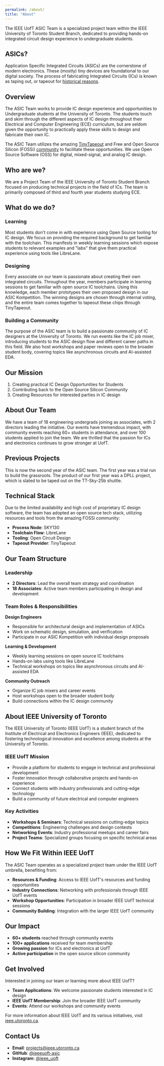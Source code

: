 ```yaml
---
permalink: /about/
title: "About"
---
```



The IEEE UofT ASIC Team is a specialized project team within the IEEE University of Toronto Student Branch, dedicated to providing hands-on integrated circuit design experience to undergraduate students.

## ASICs?
Application Specific Integrated Circuits (ASICs) are the cornerstone of modern electronics. These (mostly) tiny devices are foundational to our digital society. The process of fabricating Integrated Circuits (ICs) is known as taping out, or tapeout for [historical reasons](https://en.wikipedia.org/wiki/Tape-out#Naming).

## Overview
The ASIC Team works to provide IC design experience and opportunities to Undergraduate students at the University of Toronto. The students touch and skim through the different aspects of IC design throughout their Electrical and Computer Engineering (ECE) curriculum, but are seldom given the opportunity to practically apply these skills to design and fabricate their own IC. 

The ASIC Team utilizes the amazing [TinyTapeout](https://tinytapeout.com/) and Free and Open Source Silicon (FOSSi) [community](https://fossi-foundation.org/) to facilitate these opportunities. We use Open Source Software (OSS) for digital, mixed-signal, and analog IC design.

## Who are we?
We are a Project Team of the IEEE University of Toronto Student Branch focused on producing technical projects in the field of ICs. The team is primarily composed of third and fourth year students studying ECE. 

## What do we do? 
### Learning
Most students don't come in with experience using Open Source tooling for IC design. We focus on providing the required background to get familiar with the toolchain. This manifests in weekly learning sessions which expose students to relevant examples and "labs" that give them practical experience using tools like LibreLane.

### Designing
Every associate on our team is passionate about creating their own integrated circuits. Throughout the year, members participate in learning sessions to get familiar with open source IC toolchains. Using this knowledge, each member prototypes their own proposed design in our ASIC Kompetition. The winning designs are chosen through internal voting, and the entire team comes together to tapeout these chips through TinyTapeout.

### Building a Community
The purpose of the ASIC team is to build a passionate community of IC designers at the University of Toronto. We run events like the IC job mixer, introducing students to the ASIC design flow and different career paths in this field. We also host workshops and paper reviews open to the broader student body, covering topics like asynchronous circuits and AI-assisted EDA.

## Our Mission
1. Creating practical IC Design Opportunities for Students
2. Contributing back to the Open Source Silicon Community  
3. Creating Resources for interested parties in IC design

## About Our Team
We have a team of 18 engineering undergrads joining as associates, with 2 directors leading the initiative. Our events have tremendous impact, with community events reaching 60+ students in attendance, and over 100 students applied to join the team. We are thrilled that the passion for ICs and electronics continues to grow stronger at UofT.

## Previous Projects
This is now the second year of the ASIC team. The first year was a trial run to build the grassroots. The product of our first year was a DPLL project, which is slated to be taped out on the TT-Sky-25b shuttle.

## Technical Stack
Due to the limited availability and high cost of proprietary IC design software, the team has adopted an open source tech stack, utilizing resources and tools from the amazing FOSSi community:

- **Process Node**: SKY130
- **Toolchain Flow**: LibreLane  
- **Tooling**: Open Circuit Design
- **Tapeout Provider**: TinyTapeout

## Our Team Structure

### Leadership
- **2 Directors**: Lead the overall team strategy and coordination
- **18 Associates**: Active team members participating in design and development

### Team Roles & Responsibilities

**Design Engineers**
- Responsible for architectural design and implementation of ASICs
- Work on schematic design, simulation, and verification
- Participate in our ASIC Kompetition with individual design proposals

**Learning & Development**
- Weekly learning sessions on open source IC toolchains
- Hands-on labs using tools like LibreLane
- Technical workshops on topics like asynchronous circuits and AI-assisted EDA

**Community Outreach**
- Organize IC job mixers and career events
- Host workshops open to the broader student body
- Build connections within the IC design community

## About IEEE University of Toronto

The IEEE University of Toronto (IEEE UofT) is a student branch of the Institute of Electrical and Electronics Engineers (IEEE), dedicated to fostering technological innovation and excellence among students at the University of Toronto.

### IEEE UofT Mission
- Provide a platform for students to engage in technical and professional development
- Foster innovation through collaborative projects and hands-on experience
- Connect students with industry professionals and cutting-edge technology
- Build a community of future electrical and computer engineers

### Key Activities
- **Workshops & Seminars**: Technical sessions on cutting-edge topics
- **Competitions**: Engineering challenges and design contests
- **Networking Events**: Industry professional meetups and career fairs
- **Project Teams**: Specialized groups focusing on specific technical areas

## How We Fit Within IEEE UofT

The ASIC Team operates as a specialized project team under the IEEE UofT umbrella, benefiting from:

- **Resources & Funding**: Access to IEEE UofT's resources and funding opportunities
- **Industry Connections**: Networking with professionals through IEEE UofT events
- **Workshop Opportunities**: Participation in broader IEEE UofT technical sessions
- **Community Building**: Integration with the larger IEEE UofT community

## Our Impact

- **60+ students** reached through community events
- **100+ applications** received for team membership
- **Growing passion** for ICs and electronics at UofT
- **Active participation** in the open source silicon community

## Get Involved

Interested in joining our team or learning more about IEEE UofT?

- **Team Applications**: We welcome passionate students interested in IC design
- **IEEE UofT Membership**: Join the broader IEEE UofT community
- **Events**: Attend our workshops and community events

For more information about IEEE UofT and its various initiatives, visit [ieee.utoronto.ca](https://ieee.utoronto.ca).

## Contact Us

- **Email**: [projects@ieee.utoronto.ca](mailto:projects@ieee.utoronto.ca)
- **GitHub**: [@ieeeuoft-asic](https://github.com/ieeeuoft-asic)
- **Instagram**: [@ieee_uoft](https://instagram.com/ieee_uoft)